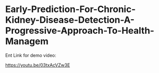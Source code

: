# Early-Prediction-For-Chronic-Kidney-Disease-Detection-A-Progressive-Approach-To-Health-Managem
Ent
Link for demo video:


https://youtu.be/03txAcVZw3E
